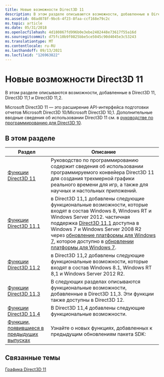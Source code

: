 ```yaml
---
title: Новые возможности Direct3D 11
description: В этом разделе описываются возможности, добавленные в Direct3D 11, Direct3D 11,1 и Direct3D 11,2.
ms.assetid: 08ad078f-9bc6-4f23-8faa-ccf168e79c2c
ms.topic: article
ms.date: 05/31/2018
ms.openlocfilehash: 4d180867fd996b0e3ebe2482448e73617f55a16d
ms.sourcegitcommit: d75fc10b9f0825bbe5ce5045c90d4045e3c53243
ms.translationtype: MT
ms.contentlocale: ru-RU
ms.lasthandoff: 09/13/2021
ms.locfileid: "126963822"
---
```

# <a name="whats-new-in-direct3d-11"></a>Новые возможности Direct3D 11

В этом разделе описываются возможности, добавленные в Direct3D 11, Direct3D 11,1 и Direct3D 11,2.

Microsoft Direct3D 11 — это расширение API-интерфейса подготовки отчетов Microsoft Direct3D 10/Microsoft Direct3D 10,1. Дополнительные вводные сведения об использовании Direct3D 11 см. в [руководстве по программированию для Direct3D 10](/windows/desktop/direct3d10/d3d10-graphics-programming-guide).

## <a name="in-this-section"></a>В этом разделе



| Раздел                                                                                                  | Описание                                                                                                                                                                                                                                                                                                                                                                                                                                                         |
|--------------------------------------------------------------------------------------------------------|---------------------------------------------------------------------------------------------------------------------------------------------------------------------------------------------------------------------------------------------------------------------------------------------------------------------------------------------------------------------------------------------------------------------------------------------------------------------|
| [Функции Direct3D 11](direct3d-11-features.md)<br/>                                            | Руководство по программированию содержит сведения об использовании программируемого конвейера Direct3D 11 для создания трехмерной графики реального времени для игр, а также для научных и настольных приложений.<br/>                                                                                                                                                                                                                                                                 |
| [Функции Direct3D 11,1](direct3d-11-1-features.md)<br/>                                        | в Direct3D 11,1 добавлены следующие функциональные возможности, которые входят в состав Windows 8, Windows RT и Windows Server 2012. частичная поддержка [Direct3D 11,1](direct3d-11-features.md) доступна в Windows 7 и Windows Server 2008 R2 через [обновление платформы для Windows 7](/windows/desktop/direct3darticles/platform-update-for-windows-7), которое доступно в [обновлении платформы для Windows 7](https://support.microsoft.com/kb/2670838).<br/> |
| [Функции Direct3D 11,2](direct3d-11-2-features.md)<br/>                                        | в Direct3D 11,2 добавлены следующие функциональные возможности, которые входят в состав Windows 8.1, Windows RT 8,1 и Windows Server 2012 R2.<br/>                                                                                                                                                                                                                                                                                                             |
| [Функции Direct3D 11,3](direct3d-11-3-features.md)<br/>                                        | В следующих разделах описываются функциональные возможности, добавленные в Direct3D 11,3. Эти функции также доступны в Direct3D 12.<br/>                                                                                                                                                                                                                                                                                                                     |
| [Функции Direct3D 11,4](direct3d-11-4-features.md)<br/>                                        | В Direct3D 11,4 добавлены следующие функциональные возможности. <br/>                                                                                                                                                                                                                                                                                                                                                                                            |
| [Функции, появившиеся в предыдущих выпусках](d3d11-features-introduced-previous-releases.md)<br/> | Узнайте о новых функциях, добавленных к предыдущим обновлениям пакета SDK:<br/>                                                                                                                                                                                                                                                                                                                                                                                  |



 

## <a name="related-topics"></a>Связанные темы

<dl> <dt>

[Графика Direct3D 11](atoc-dx-graphics-direct3d-11.md)
</dt> </dl>

 

